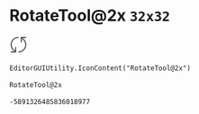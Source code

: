 # RotateTool@2x `32x32`
<img src="/img/RotateTool@2x.png" width=32 height=32>

``` CSharp
EditorGUIUtility.IconContent("RotateTool@2x")
```
```
RotateTool@2x
```
```
-5891326485836018977
```
